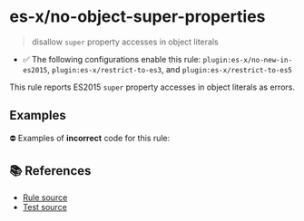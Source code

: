 # es-x/no-object-super-properties
> disallow `super` property accesses in object literals

- ✅ The following configurations enable this rule: `plugin:es-x/no-new-in-es2015`, `plugin:es-x/restrict-to-es3`, and `plugin:es-x/restrict-to-es5`

This rule reports ES2015 `super` property accesses in object literals as errors.

## Examples

⛔ Examples of **incorrect** code for this rule:

<eslint-playground type="bad" code="/*eslint es-x/no-object-super-properties: error */
let a = {
    __proto__: obj,
    f1() { super.a },
    f2() { super.f() }
}
" />

## 📚 References

- [Rule source](https://github.com/ota-meshi/eslint-plugin-es-x/blob/v4.1.0/lib/rules/no-object-super-properties.js)
- [Test source](https://github.com/ota-meshi/eslint-plugin-es-x/blob/v4.1.0/tests/lib/rules/no-object-super-properties.js)
